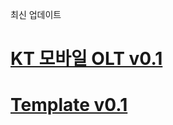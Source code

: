 최신 업데이트

# [KT 모바일 OLT v0.1](https://drive.google.com/file/d/1Ng8lCzOYqY4D-pbyhT8rVehcmCwJrVsC/view?usp=sharing)

# [Template v0.1](https://drive.google.com/file/d/1Ng8lCzOYqY4D-pbyhT8rVehcmCwJrVsC/view?usp=sharing)  
